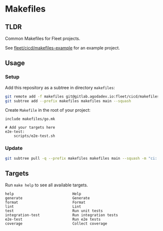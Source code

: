 # Makefiles

## TLDR

Common Makefiles for Fleet projects.

See [fleet/cicd/makefiles-example](https://gitlab.agodadev.io/fleet/cicd/makefiles-example) for an example project.

## Usage

### Setup

Add this repository as a subtree in directory `makefiles`:

```sh
git remote add -f makefiles git@gitlab.agodadev.io:fleet/cicd/makefiles.git
git subtree add --prefix makefiles makefiles main --squash
```

Create `Makefile` in the root of your project:

```
include makefiles/go.mk

# Add your targets here
e2e-test:
    scripts/e2e-test.sh
```

### Update

```sh
git subtree pull -q --prefix makefiles makefiles main --squash -m "ci: update makefiles"
```

## Targets

Run `make help` to see all available targets.

```
help                           Help
generate                       Generate
format                         Format
lint                           Lint
test                           Run unit tests
integration-test               Run integration tests
e2e-test                       Run e2e tests
coverage                       Collect coverage
```

